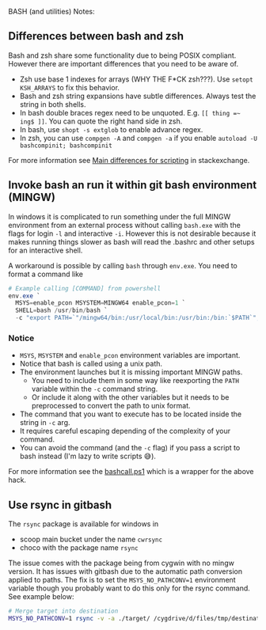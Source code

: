 BASH (and utilities) Notes:

## Differences between bash and zsh

Bash and zsh share some functionality due to being POSIX compliant. However there are important differences that you need to be aware of.

- Zsh use base 1 indexes for arrays (WHY THE F\*CK zsh???). Use `setopt KSH_ARRAYS` to fix this behavior.
- Bash and zsh string expansions have subtle differences. Always test the string in both shells.
- In bash double braces regex need to be unquoted. E.g. `[[ thing =~ ing$ ]]`. You can quote the right hand side in zsh.
- In bash, use `shopt -s extglob` to enable advance regex.
- In zsh, you can use `compgen -A` and `compgen -a` if you enable `autoload -U bashcompinit; bashcompinit`

For more information see [Main differences for scripting](https://apple.stackexchange.com/a/361957) in stackexchange.

## Invoke bash an run it within git bash environment (MINGW)

In windows it is complicated to run something under the full MINGW environment from an external process without calling `bash.exe` with the flags for login `-l` and interactive `-i`. However this is not desirable because it makes running things slower as bash will read the .bashrc and other setups for an interactive shell.

A workaround is possible by calling `bash` through `env.exe`. You need to format a command like

```powershell
# Example calling [COMMAND] from powershell
env.exe `
  MSYS=enable_pcon MSYSTEM=MINGW64 enable_pcon=1 `
  SHELL=bash /usr/bin/bash `
  -c "export PATH=`"/mingw64/bin:/usr/local/bin:/usr/bin:/bin:`$PATH`"; [COMMAND]"
```

### Notice

- `MSYS`, `MSYSTEM` and `enable_pcon` environment variables are important.
- Notice that bash is called using a unix path.
- The environment launches but it is missing important MINGW paths.
  - You need to include them in some way like reexporting the `PATH` variable within the `-c` command string.
  - Or include it along with the other variables but it needs to be preprocessed to convert the path to unix format.
- The command that you want to execute has to be located inside the string in `-c` arg.
- It requires careful escaping depending of the complexity of your command.
- You can avoid the command (and the `-c` flag) if you pass a script to bash instead (I'm lazy to write scripts 😅).

For more information see the [bashcall.ps1](../bin/bashcall.ps1) which is a wrapper for the above hack.

## Use rsync in gitbash

The `rsync` package is available for windows in

- scoop main bucket under the name `cwrsync`
- choco with the package name `rsync`

The issue comes with the package being from cygwin with no mingw version.
It has issues with gitbash due to the automatic path conversion applied to paths.
The fix is to set the `MSYS_NO_PATHCONV=1` environment variable though you probably want to do this only for the rsync command.
See example below:

```bash
# Merge target into destination
MSYS_NO_PATHCONV=1 rsync -v -a ./target/ /cygdrive/d/files/tmp/destination/
```

